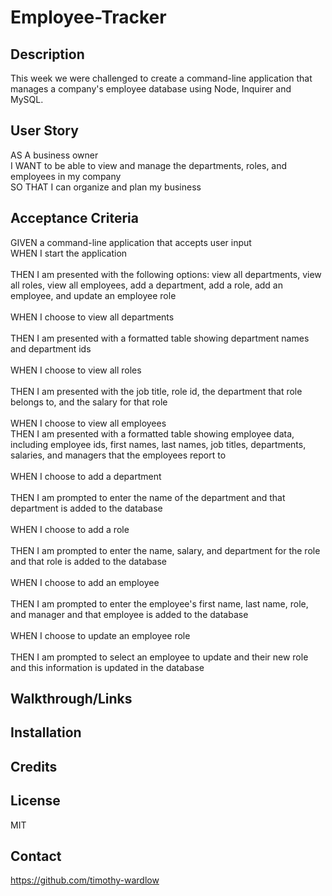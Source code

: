 # Employee-Tracker

## Description 
This week we were challenged to create a command-line application that manages a company's employee database using Node, Inquirer and MySQL. 

## User Story
AS A business owner<br>
I WANT to be able to view and manage the departments, roles, and employees in my company<br>
SO THAT I can organize and plan my business

## Acceptance Criteria
GIVEN a command-line application that accepts user input<br>
WHEN I start the application<br>  
THEN I am presented with the following options: view all departments, view all roles, view all employees, add a department, add a role, add an employee, and update an employee role<br>  
WHEN I choose to view all departments<br>  
THEN I am presented with a formatted table showing department names and department ids<br>  
WHEN I choose to view all roles<br>  
THEN I am presented with the job title, role id, the department that role belongs to, and the salary for that role<br>  
WHEN I choose to view all employees<br>
THEN I am presented with a formatted table showing employee data, including employee ids, first names, last names, job titles, departments, salaries, and managers that the employees report to<br>  
WHEN I choose to add a department<br>  
THEN I am prompted to enter the name of the department and that department is added to the database<br>  
WHEN I choose to add a role<br>  
THEN I am prompted to enter the name, salary, and department for the role and that role is added to the database<br>  
WHEN I choose to add an employee<br>  
THEN I am prompted to enter the employee's first name, last name, role, and manager and that employee is added to the database<br>  
WHEN I choose to update an employee role<br>  
THEN I am prompted to select an employee to update and their new role and this information is updated in the database

## Walkthrough/Links


## Installation


## Credits


## License
MIT

## Contact
https://github.com/timothy-wardlow